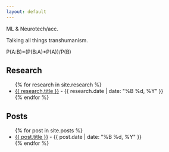 ```yaml
---
layout: default
---
```


ML & Neurotech/acc.

Talking all things transhumanism.

P(A:B)=(P(B:A)*P(A))/P(B)

## Research

<ul class="research-list">
{% for research in site.research %}
  <li>
    <a href="{{ research.url }}">{{ research.title }}</a> - {{ research.date | date: "%B %d, %Y" }}
  </li>
{% endfor %}
</ul>

## Posts

<ul class="posts-list">
{% for post in site.posts %}
  <li>
    <a href="{{ post.url }}">{{ post.title }}</a> - {{ post.date | date: "%B %d, %Y" }}
  </li>
{% endfor %}
</ul>
